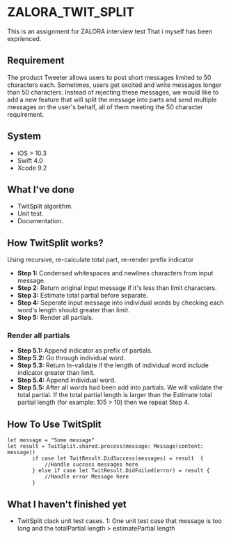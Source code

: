 # ZALORA_TWIT_SPLIT
This is an assignment for ZALORA interview test That i myself has been exprienced.

## Requirement 
The product Tweeter allows users to post short messages limited to 50 characters each.
Sometimes, users get excited and write messages longer than 50 characters.
Instead of rejecting these messages, we would like to add a new feature that will split the message into parts and send multiple messages on the user's behalf, all of them meeting the 50 character requirement.

## System
- iOS > 10.3
- Swift 4.0
- Xcode 9.2

## What I've done
- TwitSplit algorithm.
- Unit test.
- Documentation.

## How TwitSplit works?

Using recursive, re-calculate total part, re-render prefix indicator

  - **Step 1:** Condensed whitespaces and newlines characters from input message.
  - **Step 2:** Return original input message if it's less than limit characters.
  - **Step 3:** Estimate total partial before separate.
  - **Step 4:** Seperate input message into individual words by checking each word's length should greater than limit.
  - **Step 5:** Render all partials. 

  ### Render all partials 
  - **Step 5.1:** Append indicator as prefix of partials.
  - **Step 5.2:** Go through individual word.
  - **Step 5.3:** Return In-validate if the length of individual word include indicator greater than limit.
  - **Step 5.4:** Append individual word.
  - **Step 5.5:** After all words had been add into partials. We will validate the total partial.
  				 If the total partial length is larger than the Estimate total partial length (for example: 105 > 10) then we repeat Step 4.


## How To Use TwitSplit

```
let message = "Some message"
let result = TwitSplit.shared.process(message: Message(content: message))
        if case let TwitResult.DidSuccess(messages) = result  {
            //Handle success messages here
        } else if case let TwitResult.DidFailed(error) = result {
            //Handle error Message here
        }
```

## What I haven't finished yet
- TwitSplit clack unit test cases.
	1: One unit test case that message is too long and the totalPartial length > estimatePartial length


